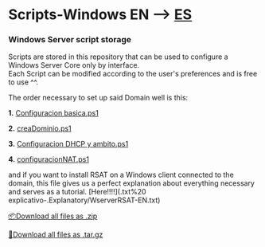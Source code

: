 # Scripts-Windows EN --> [ES](README.md)

### Windows Server script storage

Scripts are stored in this repository that can be used to configure a Windows Server Core only by interface.  
Each Script can be modified according to the user's preferences and is free to use ^^.

The order necessary to set up said Domain well is this:

  **1.** [Configuracion basica.ps1](Scripts/Configuracion%20basica.ps1)

  **2.** [creaDominio.ps1](Scripts/creaDominio.ps1)

  **3.** [Configuracion DHCP y ambito.ps1](Scripts/Configuracion%20DHCP%20y%20ambito.ps1)

  **4.** [configuracionNAT.ps1](Scripts/configuracionNAT.ps1)

and if you want to install RSAT on a Windows client connected to the domain, 
this file gives us a perfect explanation about everything necessary and serves as a tutorial. [Here!!!!](.txt%20 explicativo-.Explanatory/WserverRSAT-EN.txt)

[📦Download all files as .zip](https://github.com/S4M73l09/scripts-guia-windows/archive/refs/tags/v1.0.0.zip)

[🐧Download all files as .tar.gz](https://github.com/S4M73l09/scripts-guia-windows/archive/refs/tags/v1.0.0.tar.gz)
